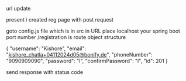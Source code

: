 url update 

present i created reg page with post request

goto config.js file which is in src in URL place localhost your spring boot port number 
/registration  is route 
object structure 

{
  "username": "Kishore",
  "email": "kishore_chatla+04112024d05@bonify.de",
  "phoneNumber": "9090909090",
  "password": "l",
  "confirmPassword": "l",
  "id": 201
}

send response  with status code 
